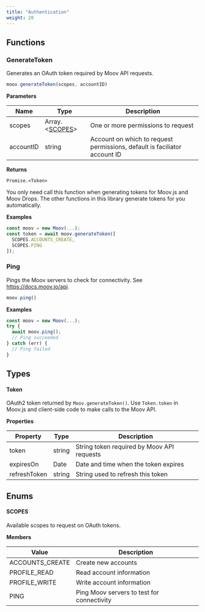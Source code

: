 ```yaml
---
title: "Authentication"
weight: 20
---
```



## Functions
### GenerateToken


Generates an OAuth token required by Moov API requests.

```javascript
moov.generateToken(scopes, accountID)
```

**Parameters**

| Name | Type | Description |
| ---- | ---- | ----------- |
| scopes |  Array.<[SCOPES](#scopes)> | One or more permissions to request |
| accountID |  string | Account on which to request permissions, default is faciliator account ID |



**Returns**

`Promise.<Token>`

You only need call this function when generating tokens for Moov.js and
Moov Drops. The other functions in this library generate tokens for you
automatically.

**Examples**

```javascript
const moov = new Moov(...);
const token = await moov.generateToken([
  SCOPES.ACCOUNTS_CREATE,
  SCOPES.PING
]);
```
### Ping


Pings the Moov servers to check for connectivity.
See https://docs.moov.io/api.

```javascript
moov.ping()
```





**Examples**

```javascript
const moov = new Moov(...);
try {
  await moov.ping();
  // Ping succeeded
} catch (err) {
  // Ping failed
}
```

## Types
#### Token

OAuth2 token returned by `Moov.generateToken()`. Use `Token.token` in Moov.js
and client-side code to make calls to the Moov API.

**Properties**

| Property | Type | Description |
| ---- | ---- | ----------- |
  | token | string| String token required by Moov API requests |
  | expiresOn | Date| Date and time when the token expires |
  | refreshToken | string| String used to refresh this token |




## Enums
#### SCOPES

Available scopes to request on OAuth tokens.

**Members**

| Value | Description |
| ----- | ----------- |
| ACCOUNTS_CREATE | Create new accounts |
| PROFILE_READ | Read account information |
| PROFILE_WRITE | Write account information |
| PING | Ping Moov servers to test for connectivity |


